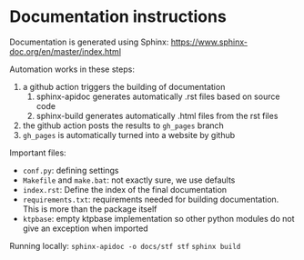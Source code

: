 # Documentation instructions
Documentation is generated using Sphinx:
https://www.sphinx-doc.org/en/master/index.html

Automation works in these steps:
1. a github action triggers the building of documentation
    1. sphinx-apidoc generates automatically .rst files based on source code
    2. sphinx-build generates automatically .html files from the rst files 
2. the github action posts the results to `gh_pages` branch 
3. `gh_pages` is automatically turned into a website by github

Important files:
- `conf.py`: defining settings
- `Makefile` and `make.bat`: not exactly sure, we use defaults
- `index.rst`: Define the index of the final documentation
- `requirements.txt`: requirements needed for building documentation. This is more than the package itself  
- `ktpbase`: empty ktpbase implementation so other python modules do not give an exception when imported

Running locally:
`sphinx-apidoc -o docs/stf stf`
`sphinx build `